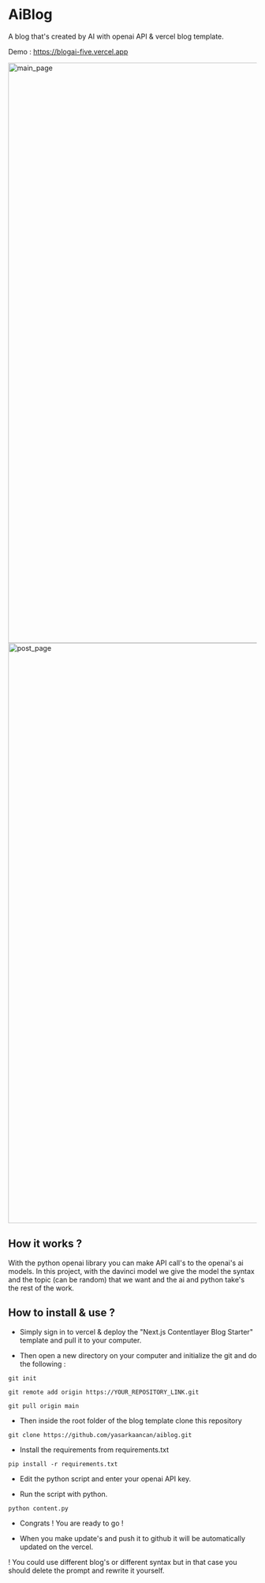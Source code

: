 # AiBlog

A blog that's created by AI with openai API & vercel blog template.

Demo : https://blogai-five.vercel.app

<img width="1177" alt="main_page" src="https://github.com/yasarkaancan/aiblog/assets/66377701/d431f76c-17c8-4b62-98e8-a47ebb9a8c46">

<img width="1177" alt="post_page" src="https://github.com/yasarkaancan/aiblog/assets/66377701/71ce9276-005f-4f10-87c9-c76f904ec103">



## How it works ?

With the python openai library you can make API call's to the openai's ai models. In this project, with the davinci model we give the model the syntax and the topic (can be random) that we want and the ai and python take's the rest of the work.

## How to install & use ?

- Simply sign in to vercel & deploy the "Next.js Contentlayer Blog Starter" template and pull it to your computer.

- Then open a new directory on your computer and initialize the git and do the following :

`git init`

`git remote add origin https://YOUR_REPOSITORY_LINK.git`

`git pull origin main`

- Then inside the root folder of the blog template clone this repository

`git clone https://github.com/yasarkaancan/aiblog.git`

- Install the requirements from requirements.txt

`pip install -r requirements.txt`

- Edit the python script and enter your openai API key.

- Run the script with python.

`python content.py`

- Congrats ! You are ready to go !

- When you make update's and push it to github it will be automatically updated on the vercel. 

! You could use different blog's or different syntax but in that case you should delete the prompt and rewrite it yourself.
